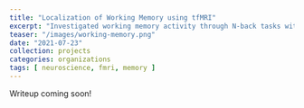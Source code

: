 ```yaml
---
title: "Localization of Working Memory using tfMRI"
excerpt: "Investigated working memory activity through N-back tasks with different sequence lengths and stimuli based on the Human Connectome Project's task-based fMRI data. Collaborated with international community of students in Neuromatch academy to localize and characterize prominent regions of activation."
teaser: "/images/working-memory.png"
date: "2021-07-23"
collection: projects
categories: organizations
tags: [ neuroscience, fmri, memory ]
---
```


Writeup coming soon!